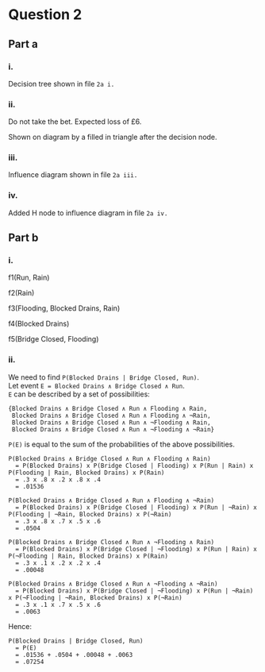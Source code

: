 # Question 2
## Part a
### i.
Decision tree shown in file `2a i.`

### ii.
Do not take the bet. Expected loss of £6.

Shown on diagram by a filled in triangle after the decision node.

### iii.
Influence diagram shown in file `2a iii.`

### iv.
Added H node to influence diagram in file `2a iv.`

## Part b
### i.
f1(Run, Rain)

f2(Rain)

f3(Flooding, Blocked Drains, Rain)

f4(Blocked Drains)

f5(Bridge Closed, Flooding)

### ii.
We need to find `P(Blocked Drains | Bridge Closed, Run)`.  
Let event `E = Blocked Drains ∧ Bridge Closed ∧ Run`.  
`E` can be described by a set of possibilities:
```
{Blocked Drains ∧ Bridge Closed ∧ Run ∧ Flooding ∧ Rain,
 Blocked Drains ∧ Bridge Closed ∧ Run ∧ Flooding ∧ ¬Rain,
 Blocked Drains ∧ Bridge Closed ∧ Run ∧ ¬Flooding ∧ Rain,
 Blocked Drains ∧ Bridge Closed ∧ Run ∧ ¬Flooding ∧ ¬Rain}
```
`P(E)` is equal to the sum of the probabilities of the above possibilities.
```
P(Blocked Drains ∧ Bridge Closed ∧ Run ∧ Flooding ∧ Rain)
  = P(Blocked Drains) x P(Bridge Closed | Flooding) x P(Run | Rain) x P(Flooding | Rain, Blocked Drains) x P(Rain)
  = .3 x .8 x .2 x .8 x .4
  = .01536
  
P(Blocked Drains ∧ Bridge Closed ∧ Run ∧ Flooding ∧ ¬Rain)
  = P(Blocked Drains) x P(Bridge Closed | Flooding) x P(Run | ¬Rain) x P(Flooding | ¬Rain, Blocked Drains) x P(¬Rain)
  = .3 x .8 x .7 x .5 x .6
  = .0504
  
P(Blocked Drains ∧ Bridge Closed ∧ Run ∧ ¬Flooding ∧ Rain)
  = P(Blocked Drains) x P(Bridge Closed | ¬Flooding) x P(Run | Rain) x P(¬Flooding | Rain, Blocked Drains) x P(Rain)
  = .3 x .1 x .2 x .2 x .4
  = .00048
  
P(Blocked Drains ∧ Bridge Closed ∧ Run ∧ ¬Flooding ∧ ¬Rain)
  = P(Blocked Drains) x P(Bridge Closed | ¬Flooding) x P(Run | ¬Rain) x P(¬Flooding | ¬Rain, Blocked Drains) x P(¬Rain)
  = .3 x .1 x .7 x .5 x .6
  = .0063
```
Hence:
```
P(Blocked Drains | Bridge Closed, Run)
  = P(E)
  = .01536 + .0504 + .00048 + .0063
  = .07254
```
